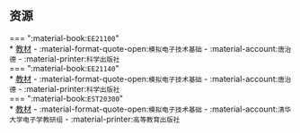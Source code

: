 ## 资源  
=== ":material-book:`EE21100`"  
    * [教材](http://api.xtaoa.com/api/lanzou.php?url=https://cqu-openlib.lanzout.com/ic5uY291d02d&type=down) - :material-format-quote-open:`模拟电子技术基础` - :material-account:`唐治德` - :material-printer:`科学出版社`  
=== ":material-book:`EE21140`"  
    * [教材](http://api.xtaoa.com/api/lanzou.php?url=https://cqu-openlib.lanzout.com/ic5uY291d02d&type=down) - :material-format-quote-open:`模拟电子技术基础` - :material-account:`唐治德` - :material-printer:`科学出版社`  
=== ":material-book:`EST20300`"  
    * [教材](http://api.xtaoa.com/api/lanzou.php?url=https://cqu-openlib.lanzout.com/iPL9A28y5flg&type=down) - :material-format-quote-open:`模拟电子技术基础` - :material-account:`清华大学电子学教研组` - :material-printer:`高等教育出版社`  